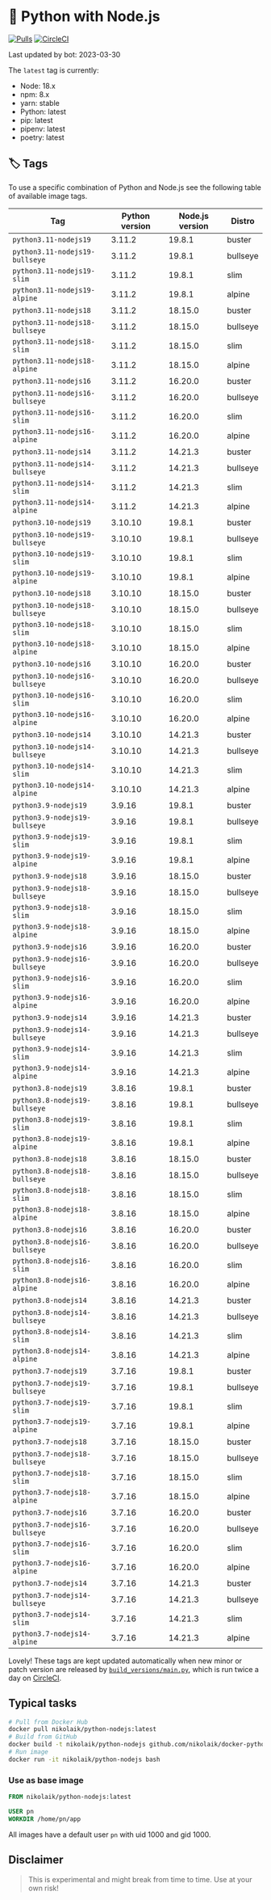 # 🐳 Python with Node.js

[![Pulls](https://img.shields.io/docker/pulls/nikolaik/python-nodejs.svg?style=flat-square)](https://hub.docker.com/r/nikolaik/python-nodejs/)
[![CircleCI](https://img.shields.io/circleci/project/github/nikolaik/docker-python-nodejs.svg?style=flat-square)](https://circleci.com/gh/nikolaik/docker-python-nodejs)

Last updated by bot: 2023-03-30

The `latest` tag is currently:

- Node: 18.x
- npm: 8.x
- yarn: stable
- Python: latest
- pip: latest
- pipenv: latest
- poetry: latest

## 🏷 Tags

To use a specific combination of Python and Node.js see the following table of available image tags.

Tag | Python version | Node.js version | Distro
--- | --- | --- | ---
`python3.11-nodejs19` | 3.11.2 | 19.8.1 | buster
`python3.11-nodejs19-bullseye` | 3.11.2 | 19.8.1 | bullseye
`python3.11-nodejs19-slim` | 3.11.2 | 19.8.1 | slim
`python3.11-nodejs19-alpine` | 3.11.2 | 19.8.1 | alpine
`python3.11-nodejs18` | 3.11.2 | 18.15.0 | buster
`python3.11-nodejs18-bullseye` | 3.11.2 | 18.15.0 | bullseye
`python3.11-nodejs18-slim` | 3.11.2 | 18.15.0 | slim
`python3.11-nodejs18-alpine` | 3.11.2 | 18.15.0 | alpine
`python3.11-nodejs16` | 3.11.2 | 16.20.0 | buster
`python3.11-nodejs16-bullseye` | 3.11.2 | 16.20.0 | bullseye
`python3.11-nodejs16-slim` | 3.11.2 | 16.20.0 | slim
`python3.11-nodejs16-alpine` | 3.11.2 | 16.20.0 | alpine
`python3.11-nodejs14` | 3.11.2 | 14.21.3 | buster
`python3.11-nodejs14-bullseye` | 3.11.2 | 14.21.3 | bullseye
`python3.11-nodejs14-slim` | 3.11.2 | 14.21.3 | slim
`python3.11-nodejs14-alpine` | 3.11.2 | 14.21.3 | alpine
`python3.10-nodejs19` | 3.10.10 | 19.8.1 | buster
`python3.10-nodejs19-bullseye` | 3.10.10 | 19.8.1 | bullseye
`python3.10-nodejs19-slim` | 3.10.10 | 19.8.1 | slim
`python3.10-nodejs19-alpine` | 3.10.10 | 19.8.1 | alpine
`python3.10-nodejs18` | 3.10.10 | 18.15.0 | buster
`python3.10-nodejs18-bullseye` | 3.10.10 | 18.15.0 | bullseye
`python3.10-nodejs18-slim` | 3.10.10 | 18.15.0 | slim
`python3.10-nodejs18-alpine` | 3.10.10 | 18.15.0 | alpine
`python3.10-nodejs16` | 3.10.10 | 16.20.0 | buster
`python3.10-nodejs16-bullseye` | 3.10.10 | 16.20.0 | bullseye
`python3.10-nodejs16-slim` | 3.10.10 | 16.20.0 | slim
`python3.10-nodejs16-alpine` | 3.10.10 | 16.20.0 | alpine
`python3.10-nodejs14` | 3.10.10 | 14.21.3 | buster
`python3.10-nodejs14-bullseye` | 3.10.10 | 14.21.3 | bullseye
`python3.10-nodejs14-slim` | 3.10.10 | 14.21.3 | slim
`python3.10-nodejs14-alpine` | 3.10.10 | 14.21.3 | alpine
`python3.9-nodejs19` | 3.9.16 | 19.8.1 | buster
`python3.9-nodejs19-bullseye` | 3.9.16 | 19.8.1 | bullseye
`python3.9-nodejs19-slim` | 3.9.16 | 19.8.1 | slim
`python3.9-nodejs19-alpine` | 3.9.16 | 19.8.1 | alpine
`python3.9-nodejs18` | 3.9.16 | 18.15.0 | buster
`python3.9-nodejs18-bullseye` | 3.9.16 | 18.15.0 | bullseye
`python3.9-nodejs18-slim` | 3.9.16 | 18.15.0 | slim
`python3.9-nodejs18-alpine` | 3.9.16 | 18.15.0 | alpine
`python3.9-nodejs16` | 3.9.16 | 16.20.0 | buster
`python3.9-nodejs16-bullseye` | 3.9.16 | 16.20.0 | bullseye
`python3.9-nodejs16-slim` | 3.9.16 | 16.20.0 | slim
`python3.9-nodejs16-alpine` | 3.9.16 | 16.20.0 | alpine
`python3.9-nodejs14` | 3.9.16 | 14.21.3 | buster
`python3.9-nodejs14-bullseye` | 3.9.16 | 14.21.3 | bullseye
`python3.9-nodejs14-slim` | 3.9.16 | 14.21.3 | slim
`python3.9-nodejs14-alpine` | 3.9.16 | 14.21.3 | alpine
`python3.8-nodejs19` | 3.8.16 | 19.8.1 | buster
`python3.8-nodejs19-bullseye` | 3.8.16 | 19.8.1 | bullseye
`python3.8-nodejs19-slim` | 3.8.16 | 19.8.1 | slim
`python3.8-nodejs19-alpine` | 3.8.16 | 19.8.1 | alpine
`python3.8-nodejs18` | 3.8.16 | 18.15.0 | buster
`python3.8-nodejs18-bullseye` | 3.8.16 | 18.15.0 | bullseye
`python3.8-nodejs18-slim` | 3.8.16 | 18.15.0 | slim
`python3.8-nodejs18-alpine` | 3.8.16 | 18.15.0 | alpine
`python3.8-nodejs16` | 3.8.16 | 16.20.0 | buster
`python3.8-nodejs16-bullseye` | 3.8.16 | 16.20.0 | bullseye
`python3.8-nodejs16-slim` | 3.8.16 | 16.20.0 | slim
`python3.8-nodejs16-alpine` | 3.8.16 | 16.20.0 | alpine
`python3.8-nodejs14` | 3.8.16 | 14.21.3 | buster
`python3.8-nodejs14-bullseye` | 3.8.16 | 14.21.3 | bullseye
`python3.8-nodejs14-slim` | 3.8.16 | 14.21.3 | slim
`python3.8-nodejs14-alpine` | 3.8.16 | 14.21.3 | alpine
`python3.7-nodejs19` | 3.7.16 | 19.8.1 | buster
`python3.7-nodejs19-bullseye` | 3.7.16 | 19.8.1 | bullseye
`python3.7-nodejs19-slim` | 3.7.16 | 19.8.1 | slim
`python3.7-nodejs19-alpine` | 3.7.16 | 19.8.1 | alpine
`python3.7-nodejs18` | 3.7.16 | 18.15.0 | buster
`python3.7-nodejs18-bullseye` | 3.7.16 | 18.15.0 | bullseye
`python3.7-nodejs18-slim` | 3.7.16 | 18.15.0 | slim
`python3.7-nodejs18-alpine` | 3.7.16 | 18.15.0 | alpine
`python3.7-nodejs16` | 3.7.16 | 16.20.0 | buster
`python3.7-nodejs16-bullseye` | 3.7.16 | 16.20.0 | bullseye
`python3.7-nodejs16-slim` | 3.7.16 | 16.20.0 | slim
`python3.7-nodejs16-alpine` | 3.7.16 | 16.20.0 | alpine
`python3.7-nodejs14` | 3.7.16 | 14.21.3 | buster
`python3.7-nodejs14-bullseye` | 3.7.16 | 14.21.3 | bullseye
`python3.7-nodejs14-slim` | 3.7.16 | 14.21.3 | slim
`python3.7-nodejs14-alpine` | 3.7.16 | 14.21.3 | alpine

Lovely! These tags are kept updated automatically when new minor or patch version are released by [`build_versions/main.py`](./build_versions/main.py), which is run twice a day on [CircleCI](https://circleci.com/gh/nikolaik/docker-python-nodejs).

## Typical tasks

```bash
# Pull from Docker Hub
docker pull nikolaik/python-nodejs:latest
# Build from GitHub
docker build -t nikolaik/python-nodejs github.com/nikolaik/docker-python-nodejs
# Run image
docker run -it nikolaik/python-nodejs bash
```

### Use as base image

```Dockerfile
FROM nikolaik/python-nodejs:latest

USER pn
WORKDIR /home/pn/app
```

All images have a default user `pn` with uid 1000 and gid 1000.

## Disclaimer

> This is experimental and might break from time to time. Use at your own risk!
